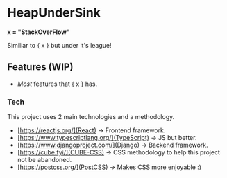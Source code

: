 # HeapUnderSink

**x = "StackOverFlow"**

Similiar to { x } but under it's league!


## Features (WIP)
- *Most* features that { x } has.

### Tech
This project uses 2 main technologies and a methodology.
- [https://reactjs.org/](React) -> Frontend framework.
- [https://www.typescriptlang.org/](TypeScript) -> JS but better.
- [https://www.djangoproject.com/](Django) -> Backend framework.
- [https://cube.fyi/](CUBE-CSS) -> CSS methodology to help this project not be abandoned.
- [https://postcss.org/](PostCSS) -> Makes CSS more enjoyable :)